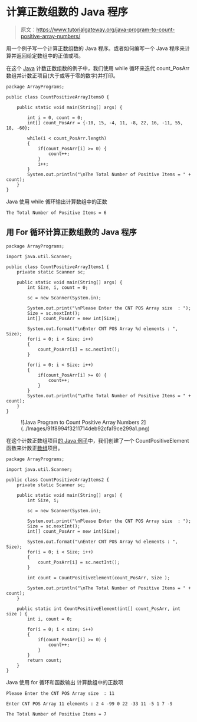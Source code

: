 # 计算正数组数的 Java 程序

> 原文：<https://www.tutorialgateway.org/java-program-to-count-positive-array-numbers/>

用一个例子写一个计算正数组数的 Java 程序。或者如何编写一个 Java 程序来计算并返回给定数组中的正值或项。

在这个 [Java](https://www.tutorialgateway.org/java-tutorial/) 计数正数组数的例子中，我们使用 while 循环来迭代 count_PosArr 数组并计数正项目(大于或等于零的数字)并打印。

```
package ArrayPrograms;

public class CountPositiveArrayItems0 {

	public static void main(String[] args) {

		int i = 0, count = 0;
		int[] count_PosArr = {-10, 15, -4, 11, -8, 22, 16, -11, 55, 18, -60};

		while(i < count_PosArr.length) 
		{
			if(count_PosArr[i] >= 0) {
				count++;
			}
			i++;
		}
		System.out.println("\nThe Total Number of Positive Items = " + count);
	}
}
```

Java 使用 while 循环输出计算数组中的正数

```
The Total Number of Positive Items = 6
```

## 用 For 循环计算正数组数的 Java 程序

```
package ArrayPrograms;

import java.util.Scanner;

public class CountPositiveArrayItems1 {
	private static Scanner sc;

	public static void main(String[] args) {
		int Size, i, count = 0;

		sc = new Scanner(System.in);

		System.out.print("\nPlease Enter the CNT POS Array size  : ");
		Size = sc.nextInt();
		int[] count_PosArr = new int[Size];

		System.out.format("\nEnter CNT POS Array %d elements : ", Size);
		for(i = 0; i < Size; i++) 
		{
			count_PosArr[i] = sc.nextInt();
		}

		for(i = 0; i < Size; i++) 
		{
			if(count_PosArr[i] >= 0) {
				count++;
			}
		}
		System.out.println("\nThe Total Number of Positive Items = " + count);
	}
}
```

<figure class="wp-block-image size-large">![Java Program to Count Positive Array Numbers 2](../Images/91f8994f3211714deb92cfa19ce299a1.png)</figure>

在这个计数正数组项目[的 Java 例子](https://www.tutorialgateway.org/learn-java-programs/)中，我们创建了一个 CountPositiveElement 函数来计数正[数组](https://www.tutorialgateway.org/java-array/)项目。

```
package ArrayPrograms;

import java.util.Scanner;

public class CountPositiveArrayItems2 {
	private static Scanner sc;

	public static void main(String[] args) {
		int Size, i;

		sc = new Scanner(System.in);

		System.out.print("\nPlease Enter the CNT POS Array size  : ");
		Size = sc.nextInt();
		int[] count_PosArr = new int[Size];

		System.out.format("\nEnter CNT POS Array %d elements : ", Size);
		for(i = 0; i < Size; i++) 
		{
			count_PosArr[i] = sc.nextInt();
		}

		int count = CountPositiveElement(count_PosArr, Size );

		System.out.println("\nThe Total Number of Positive Items = " + count);
	}

	public static int CountPositiveElement(int[] count_PosArr, int size ) {
		int i, count = 0;

		for(i = 0; i < size; i++) 
		{
			if(count_PosArr[i] >= 0) {
				count++;
			}
		}
		return count;
	}
}
```

Java 使用 for 循环和函数输出 计算数组中的正数项

```
Please Enter the CNT POS Array size  : 11

Enter CNT POS Array 11 elements : 2 4 -99 0 22 -33 11 -5 1 7 -9

The Total Number of Positive Items = 7
```